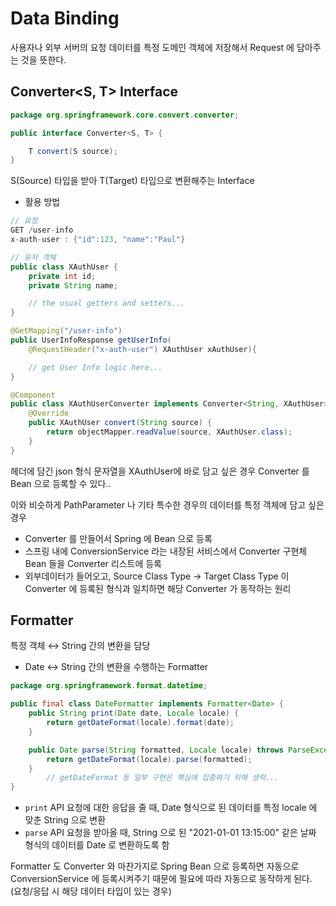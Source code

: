 # Data Binding

사용자나 외부 서버의 요청 데이터를 특정 도메인 객체에 저장해서 Request 에 담아주는 것을 뜻한다.

## Converter<S, T> Interface

```java
package org.springframework.core.convert.converter;

public interface Converter<S, T> {

    T convert(S source);
}
```

S(Source) 타입을 받아 T(Target) 타입으로 변환해주는 Interface

- 활용 방법

```java
// 요청
GET /user-info
x-auth-user : {"id":123, "name":"Paul"}

// 유저 객체
public class XAuthUser {
    private int id;
    private String name;

    // the usual getters and setters...
}

@GetMapping("/user-info")
public UserInfoResponse getUserInfo(
	@RequestHeader("x-auth-user") XAuthUser xAuthUser){

	// get User Info logic here...
}
```

```java
@Component
public class XAuthUserConverter implements Converter<String, XAuthUser> {
	@Override
	public XAuthUser convert(String source) {
		return objectMapper.readValue(source, XAuthUser.class);
	}
}
```

헤더에 담긴 json 형식 문자열을 XAuthUser에 바로 담고 싶은 경우 Converter 를 Bean 으로 등록할 수 있다..

이와 비슷하게 PathParameter 나 기타 특수한 경우의 데이터를 특정 객체에 담고 싶은 경우 

- Converter 를 만들어서 Spring 에 Bean 으로 등록
- 스프링 내에 ConversionService 라는 내장된 서비스에서 Converter 구현체 Bean 들을 Converter 리스트에 등록
- 외부데이터가 들어오고, Source Class Type → Target Class Type 이 Converter 에 등록된 형식과 일치하면 해당 Converter 가 동작하는 원리

## Formatter

특정 객체 ↔ String 간의 변환을 담당

- Date ↔ String 간의 변환을 수행하는 Formatter

```java
package org.springframework.format.datetime;

public final class DateFormatter implements Formatter<Date> {
    public String print(Date date, Locale locale) {
        return getDateFormat(locale).format(date);
    }

    public Date parse(String formatted, Locale locale) throws ParseException {
        return getDateFormat(locale).parse(formatted);
    }
		// getDateFormat 등 일부 구현은 핵심에 집중하기 위해 생략... 
}
```

- `print` API 요청에 대한 응답을 줄 때, Date 형식으로 된 데이터를 특정 locale 에 맞춘 String 으로 변환  
- `parse` API 요청을 받아올 때, String 으로 된 "2021-01-01 13:15:00" 같은 날짜 형식의 데이터를 Date 로 변환하도록 함

Formatter 도 Converter 와 마찬가지로 Spring Bean 으로 등록하면 자동으로 ConversionService 에 등록시켜주기 때문에 필요에 따라 자동으로 동작하게 된다. (요청/응답 시 해당 데이터 타입이 있는 경우)
